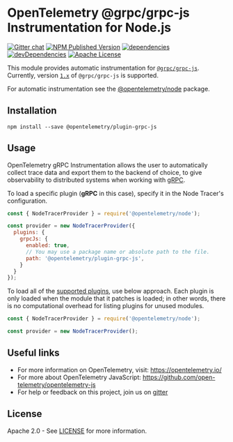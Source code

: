# OpenTelemetry @grpc/grpc-js Instrumentation for Node.js
[![Gitter chat][gitter-image]][gitter-url]
[![NPM Published Version][npm-img]][npm-url]
[![dependencies][dependencies-image]][dependencies-url]
[![devDependencies][devDependencies-image]][devDependencies-url]
[![Apache License][license-image]][license-image]

This module provides automatic instrumentation for [`@grpc/grpc-js`](https://grpc.io/blog/grpc-js-1.0/). Currently, version [`1.x`](https://www.npmjs.com/package/@grpc/grpc-js?activeTab=versions) of `@grpc/grpc-js` is supported.

For automatic instrumentation see the
[@opentelemetry/node](https://github.com/open-telemetry/opentelemetry-js/tree/master/packages/opentelemetry-node) package.

## Installation

```
npm install --save @opentelemetry/plugin-grpc-js
```

## Usage

OpenTelemetry gRPC Instrumentation allows the user to automatically collect trace data and export them to the backend of choice, to give observability to distributed systems when working with [gRPC](https://www.npmjs.com/package/@grpc/grpc-js).

To load a specific plugin (**gRPC** in this case), specify it in the Node Tracer's configuration.
```javascript
const { NodeTracerProvider } = require('@opentelemetry/node');

const provider = new NodeTracerProvider({
  plugins: {
    grpcJs: {
      enabled: true,
      // You may use a package name or absolute path to the file.
      path: '@opentelemetry/plugin-grpc-js',
    }
  }
});
```

To load all of the [supported plugins](https://github.com/open-telemetry/opentelemetry-js#plugins), use below approach. Each plugin is only loaded when the module that it patches is loaded; in other words, there is no computational overhead for listing plugins for unused modules.
```javascript
const { NodeTracerProvider } = require('@opentelemetry/node');

const provider = new NodeTracerProvider();
```

<!-- See [examples/grpc](https://github.com/open-telemetry/opentelemetry-js/tree/master/examples/grpc-js) for a short example. -->


## Useful links
- For more information on OpenTelemetry, visit: <https://opentelemetry.io/>
- For more about OpenTelemetry JavaScript: <https://github.com/open-telemetry/opentelemetry-js>
- For help or feedback on this project, join us on [gitter][gitter-url]

## License

Apache 2.0 - See [LICENSE][license-url] for more information.

[gitter-image]: https://badges.gitter.im/open-telemetry/opentelemetry-js.svg
[gitter-url]: https://gitter.im/open-telemetry/opentelemetry-node?utm_source=badge&utm_medium=badge&utm_campaign=pr-badge&utm_content=badge
[license-url]: https://github.com/open-telemetry/opentelemetry-js/blob/master/LICENSE
[license-image]: https://img.shields.io/badge/license-Apache_2.0-green.svg?style=flat
[dependencies-image]: https://david-dm.org/open-telemetry/opentelemetry-js/status.svg?path=packages/opentelemetry-plugin-grpc
[dependencies-url]: https://david-dm.org/open-telemetry/opentelemetry-js?path=packages%2Fopentelemetry-plugin-grpc
[devDependencies-image]: https://david-dm.org/open-telemetry/opentelemetry-js/dev-status.svg?path=packages/opentelemetry-plugin-grpc
[devDependencies-url]: https://david-dm.org/open-telemetry/opentelemetry-js?path=packages%2Fopentelemetry-plugin-grpc&type=dev
[npm-url]: https://www.npmjs.com/package/@opentelemetry/plugin-grpc
[npm-img]: https://badge.fury.io/js/%40opentelemetry%2Fplugin-grpc.svg
